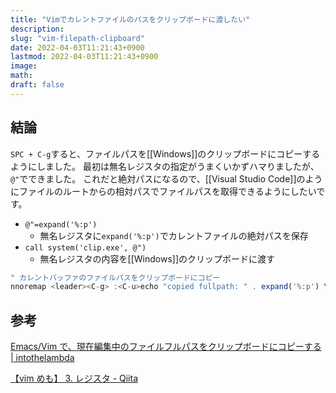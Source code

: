 ```yaml
---
title: "Vimでカレントファイルのパスをクリップボードに渡したい"
description:
slug: "vim-filepath-clipboard"
date: 2022-04-03T11:21:43+0900
lastmod: 2022-04-03T11:21:43+0900
image:
math:
draft: false
---
```


## 結論

`SPC + C-g`すると、ファイルパスを[[Windows]]のクリップボードにコピーするようにしました。
最初は無名レジスタの指定がうまくいかずハマりましたが、`@"`でできました。
これだと絶対パスになるので、[[Visual Studio Code]]のようにファイルのルートからの相対パスでファイルパスを取得できるようにしたいです。

- `@"=expand('%:p')`
  - 無名レジスタに`expand('%:p')`でカレントファイルの絶対パスを保存
- `call system('clip.exe', @")`
  - 無名レジスタの内容を[[Windows]]のクリップボードに渡す

```javascript
" カレントバッファのファイルパスをクリップボードにコピー
nnoremap <leader><C-g> :<C-u>echo "copied fullpath: " . expand('%:p') \| let @"=expand('%:p') \| call system('clip.exe', @")<CR>
```

## 参考

[Emacs/Vim で、現在編集中のファイルフルパスをクリップボードにコピーする \| intothelambda](https://intothelambda.com/blog/copy-fullpath-using-emacs-and-vim/)

[【vim めも】 3\. レジスタ \- Qiita](https://qiita.com/r12tkmt/items/97afb4b489966e746b20)
